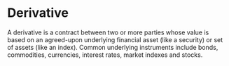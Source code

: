 # Derivative
A derivative is a contract between two or more parties whose value is based on an agreed-upon underlying financial asset (like a security) or set of assets (like an index). Common underlying instruments include bonds, commodities, currencies, interest rates, market indexes and stocks. 